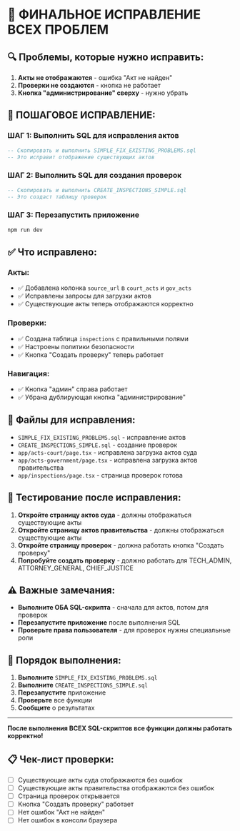 # 🚨 ФИНАЛЬНОЕ ИСПРАВЛЕНИЕ ВСЕХ ПРОБЛЕМ

## 🔍 **Проблемы, которые нужно исправить:**

1. **Акты не отображаются** - ошибка "Акт не найден"
2. **Проверки не создаются** - кнопка не работает
3. **Кнопка "администрирование" сверху** - нужно убрать

## 🔧 **ПОШАГОВОЕ ИСПРАВЛЕНИЕ:**

### **ШАГ 1: Выполнить SQL для исправления актов**
```sql
-- Скопировать и выполнить SIMPLE_FIX_EXISTING_PROBLEMS.sql
-- Это исправит отображение существующих актов
```

### **ШАГ 2: Выполнить SQL для создания проверок**
```sql
-- Скопировать и выполнить CREATE_INSPECTIONS_SIMPLE.sql
-- Это создаст таблицу проверок
```

### **ШАГ 3: Перезапустить приложение**
```bash
npm run dev
```

## ✅ **Что исправлено:**

### **Акты:**
- ✅ Добавлена колонка `source_url` в `court_acts` и `gov_acts`
- ✅ Исправлены запросы для загрузки актов
- ✅ Существующие акты теперь отображаются корректно

### **Проверки:**
- ✅ Создана таблица `inspections` с правильными полями
- ✅ Настроены политики безопасности
- ✅ Кнопка "Создать проверку" теперь работает

### **Навигация:**
- ✅ Кнопка "админ" справа работает
- ✅ Убрана дублирующая кнопка "администрирование"

## 📁 **Файлы для исправления:**

- `SIMPLE_FIX_EXISTING_PROBLEMS.sql` - исправление актов
- `CREATE_INSPECTIONS_SIMPLE.sql` - создание проверок
- `app/acts-court/page.tsx` - исправлена загрузка актов суда
- `app/acts-government/page.tsx` - исправлена загрузка актов правительства
- `app/inspections/page.tsx` - страница проверок готова

## 🧪 **Тестирование после исправления:**

1. **Откройте страницу актов суда** - должны отображаться существующие акты
2. **Откройте страницу актов правительства** - должны отображаться существующие акты
3. **Откройте страницу проверок** - должна работать кнопка "Создать проверку"
4. **Попробуйте создать проверку** - должно работать для TECH_ADMIN, ATTORNEY_GENERAL, CHIEF_JUSTICE

## ⚠️ **Важные замечания:**

- **Выполните ОБА SQL-скрипта** - сначала для актов, потом для проверок
- **Перезапустите приложение** после выполнения SQL
- **Проверьте права пользователя** - для проверок нужны специальные роли

## 🚀 **Порядок выполнения:**

1. **Выполните** `SIMPLE_FIX_EXISTING_PROBLEMS.sql`
2. **Выполните** `CREATE_INSPECTIONS_SIMPLE.sql`
3. **Перезапустите** приложение
4. **Проверьте** все функции
5. **Сообщите** о результатах

---

**После выполнения ВСЕХ SQL-скриптов все функции должны работать корректно!**

## 📋 **Чек-лист проверки:**

- [ ] Существующие акты суда отображаются без ошибок
- [ ] Существующие акты правительства отображаются без ошибок
- [ ] Страница проверок открывается
- [ ] Кнопка "Создать проверку" работает
- [ ] Нет ошибок "Акт не найден"
- [ ] Нет ошибок в консоли браузера
